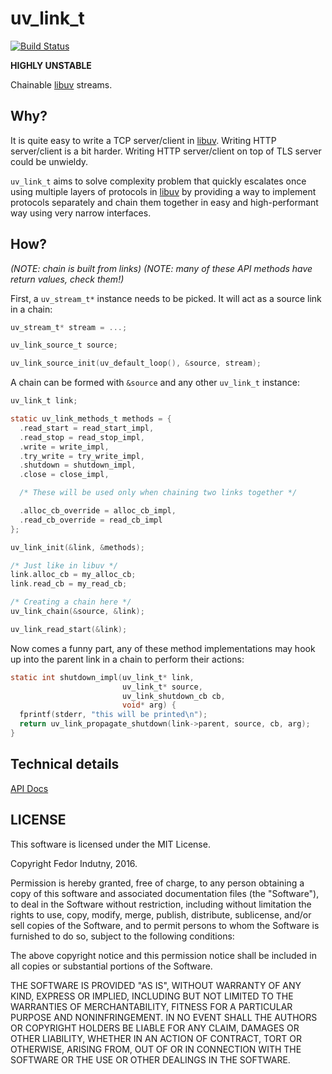# uv_link_t
[![Build Status](https://secure.travis-ci.org/indutny/uv_link_t.png)](http://travis-ci.org/indutny/uv_link_t)

**HIGHLY UNSTABLE**

Chainable [libuv][0] streams.

## Why?

It is quite easy to write a TCP server/client in [libuv][0]. Writing HTTP
server/client is a bit harder. Writing HTTP server/client on top of TLS server
could be unwieldy.

`uv_link_t` aims to solve complexity problem that quickly escalates once using
multiple layers of protocols in [libuv][0] by providing a way to implement
protocols separately and chain them together in easy and high-performant way
using very narrow interfaces.

## How?

_(NOTE: chain is built from links)_
_(NOTE: many of these API methods have return values, check them!)_

First, a `uv_stream_t*` instance needs to be picked. It will act as a source
link in a chain:
```c
uv_stream_t* stream = ...;

uv_link_source_t source;

uv_link_source_init(uv_default_loop(), &source, stream);
```

A chain can be formed with `&source` and any other `uv_link_t` instance:
```c
uv_link_t link;

static uv_link_methods_t methods = {
  .read_start = read_start_impl,
  .read_stop = read_stop_impl,
  .write = write_impl,
  .try_write = try_write_impl,
  .shutdown = shutdown_impl,
  .close = close_impl,

  /* These will be used only when chaining two links together */

  .alloc_cb_override = alloc_cb_impl,
  .read_cb_override = read_cb_impl
};

uv_link_init(&link, &methods);

/* Just like in libuv */
link.alloc_cb = my_alloc_cb;
link.read_cb = my_read_cb;

/* Creating a chain here */
uv_link_chain(&source, &link);

uv_link_read_start(&link);
```

Now comes a funny part, any of these method implementations may hook up into
the parent link in a chain to perform their actions:

```c
static int shutdown_impl(uv_link_t* link,
                         uv_link_t* source,
                         uv_link_shutdown_cb cb,
                         void* arg) {
  fprintf(stderr, "this will be printed\n");
  return uv_link_propagate_shutdown(link->parent, source, cb, arg);
}
```

## Technical details

[API Docs][2]

## LICENSE

This software is licensed under the MIT License.

Copyright Fedor Indutny, 2016.

Permission is hereby granted, free of charge, to any person obtaining a
copy of this software and associated documentation files (the
"Software"), to deal in the Software without restriction, including
without limitation the rights to use, copy, modify, merge, publish,
distribute, sublicense, and/or sell copies of the Software, and to permit
persons to whom the Software is furnished to do so, subject to the
following conditions:

The above copyright notice and this permission notice shall be included
in all copies or substantial portions of the Software.

THE SOFTWARE IS PROVIDED "AS IS", WITHOUT WARRANTY OF ANY KIND, EXPRESS
OR IMPLIED, INCLUDING BUT NOT LIMITED TO THE WARRANTIES OF
MERCHANTABILITY, FITNESS FOR A PARTICULAR PURPOSE AND NONINFRINGEMENT. IN
NO EVENT SHALL THE AUTHORS OR COPYRIGHT HOLDERS BE LIABLE FOR ANY CLAIM,
DAMAGES OR OTHER LIABILITY, WHETHER IN AN ACTION OF CONTRACT, TORT OR
OTHERWISE, ARISING FROM, OUT OF OR IN CONNECTION WITH THE SOFTWARE OR THE
USE OR OTHER DEALINGS IN THE SOFTWARE.

[0]: https://github.com/libuv/libuv
[1]: https://github.com/indutny/uv_link_t/blob/master/include/uv_link_t.h
[2]: https://github.com/indutny/uv_link_t/blob/master/docs/api.md
